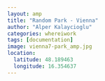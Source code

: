 ```yaml
---
layout: amp
title: "Random Park - Vienna"
author: "Alper Kalaycioglu"
categories: whereiwork
tags: [documentation]
image: vienna7-park_amp.jpg
location:
  latitude: 48.189463
  longitude: 16.354637
---
```

